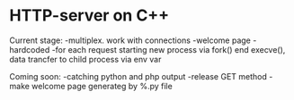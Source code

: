 <h1>HTTP-server on C++</h1>

Current stage:
  -multiplex. work with connections
  -welcome page - hardcoded
  -for each request starting new process via fork() end execve(), data trancfer to child process via env var
  
  Coming soon:
    -catching python and php output
    -release GET method
    -make welcome page generateg by %.py file
    
